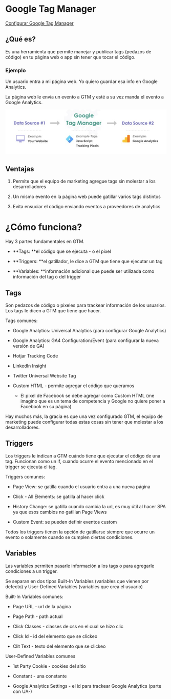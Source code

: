 # Google Tag Manager

[Configurar Google Tag Manager](google_tag_manager/configurar_google_tag_manager.md)

## ¿Qué es?

Es una herramienta que permite manejar y publicar tags (pedazos de código) en tu página web o app sin tener que tocar el código.

### Ejemplo

Un usuario entra a mi página web. Yo quiero guardar esa info en Google Analytics. 

La página web le envía un evento a GTM y esté a su vez manda el evento a Google Analytics.



<img src='assets/google-tag-manager-1.png'/>

## Ventajas

1. Permite que el equipo de marketing agregue tags sin molestar a los desarrolladores

1. Un mismo evento en la página web puede gatillar varios tags distintos

1. Evita ensuciar el código enviando eventos a proveedores de analytics

# ¿Cómo funciona?

Hay 3 partes fundamentales en GTM.

* **Tags: **el código que se ejecuta - o el pixel

* **Triggers: **el gatillador, le dice a GTM que tiene que ejecutar un tag

* **Variables: **información adicional que puede ser utilizada como información del tag o del trigger

## Tags

Son pedazos de código o pixeles para trackear información de los usuarios. Los tags le dicen a GTM que tiene que hacer.

Tags comunes:

* Google Analytics: Universal Analytics (para configurar Google Analytics)

* Google Analytics: GA4 Configuration/Event (para configurar la nueva versión de GA)

* Hotjar Tracking Code

* LinkedIn Insight 

* Twitter Universal Website Tag

* Custom HTML - permite agregar el código que queramos

    * El pixel de Facebook se debe agregar como Custom HTML (me imagino que es un tema de competencia y Google no quiere poner a Facebook en su página)

Hay muchos más, la gracia es que una vez configurado GTM, el equipo de marketing puede configurar todas estas cosas sin tener que molestar a los desarrolladores.

## Triggers

Los triggers le indican a GTM cuándo tiene que ejecutar el código de una tag. Funcionan como un if, cuando ocurre el evento mencionado en el trigger se ejecuta el tag.

Triggers comunes:

* Page View: se gatilla cuando el usuario entra a una nueva página

* Click - All Elements: se gatilla al hacer click

* History Change: se gatilla cuando cambia la url, es muy útil al hacer SPA ya que esos cambios no gatillan Page Views

* Custom Event: se pueden definir eventos custom

Todos los triggers tienen la opción de gatillarse siempre que ocurre un evento o solamente cuando se cumplen ciertas condiciones.

## Variables

Las variables permiten pasarle información a los tags o para agregarle condiciones a un trigger.

Se separan en dos tipos Built-In Variables (variables que vienen por defecto) y User-Defined Variables (variables que crea el usuario)

Built-In Variables comunes:

* Page URL - url de la página

* Page Path - path actual

* Click Classes - classes de css en el cual se hizo clic

* Click Id - id del elemento que se clickeo

* Clit Text - texto del elemento que se clickeo

User-Defined Variables comunes

* 1st Party Cookie - cookies del sitio

* Constant - una constante

* Google Analytics Settings - el id para trackear Google Analytics (parte con UA-)




